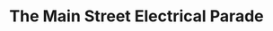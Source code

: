 ---
layout: fact
year: 1972
title: The Main Street Electrical Parade
fact: Featuring thousands of sparkling lights and electro-synthe-magnetic musical sounds, this was the most elaborate and technically complicated parade ever conceived at the time. “Baroque Hoedown,” by electronic music pioneers Jean Jacques Perrey and Gershon Kingsley, is the underlying melody, with Disney standards woven throughout.
---